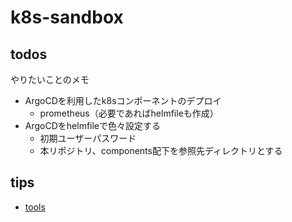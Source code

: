 # k8s-sandbox

## todos

やりたいことのメモ
- ArgoCDを利用したk8sコンポーネントのデプロイ
  - prometheus（必要であればhelmfileも作成）
- ArgoCDをhelmfileで色々設定する
  - 初期ユーザーパスワード
  - 本リポジトリ、components配下を参照先ディレクトリとする

## tips
- [tools](./doc/tools.md)
